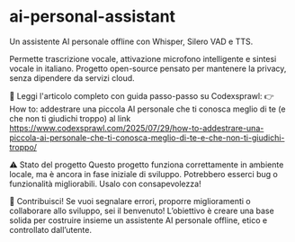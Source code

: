 # ai-personal-assistant
Un assistente AI personale offline con Whisper, Silero VAD e TTS.

Permette trascrizione vocale, attivazione microfono intelligente e sintesi vocale in italiano.
Progetto open-source pensato per mantenere la privacy, senza dipendere da servizi cloud.

📖 Leggi l'articolo completo con guida passo-passo su Codexsprawl:
👉 How to: addestrare una piccola AI personale che ti conosca meglio di te (e che non ti giudichi troppo) al link https://www.codexsprawl.com/2025/07/29/how-to-addestrare-una-piccola-ai-personale-che-ti-conosca-meglio-di-te-e-che-non-ti-giudichi-troppo/

⚠️ Stato del progetto
Questo progetto funziona correttamente in ambiente locale, ma è ancora in fase iniziale di sviluppo. Potrebbero esserci bug o funzionalità migliorabili. Usalo con consapevolezza!

👋 Contribuisci!
Se vuoi segnalare errori, proporre miglioramenti o collaborare allo sviluppo, sei il benvenuto!
L’obiettivo è creare una base solida per costruire insieme un assistente AI personale offline, etico e controllato dall’utente.

